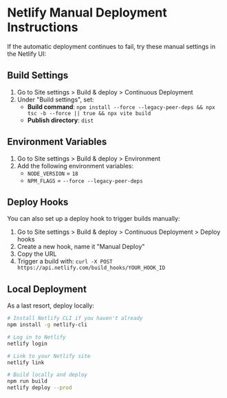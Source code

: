 # Netlify Manual Deployment Instructions

If the automatic deployment continues to fail, try these manual settings in the Netlify UI:

## Build Settings

1. Go to Site settings > Build & deploy > Continuous Deployment
2. Under "Build settings", set:
   - **Build command**: `npm install --force --legacy-peer-deps && npx tsc -b --force || true && npx vite build`
   - **Publish directory**: `dist`

## Environment Variables

1. Go to Site settings > Build & deploy > Environment
2. Add the following environment variables:
   - `NODE_VERSION` = `18`
   - `NPM_FLAGS` = `--force --legacy-peer-deps`

## Deploy Hooks

You can also set up a deploy hook to trigger builds manually:

1. Go to Site settings > Build & deploy > Continuous Deployment > Deploy hooks
2. Create a new hook, name it "Manual Deploy"
3. Copy the URL
4. Trigger a build with: `curl -X POST https://api.netlify.com/build_hooks/YOUR_HOOK_ID`

## Local Deployment

As a last resort, deploy locally:

```bash
# Install Netlify CLI if you haven't already
npm install -g netlify-cli

# Log in to Netlify
netlify login

# Link to your Netlify site
netlify link

# Build locally and deploy
npm run build
netlify deploy --prod
``` 
